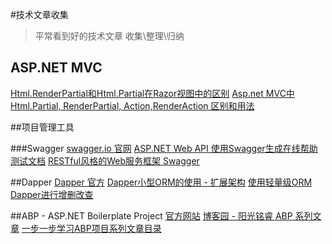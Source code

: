 #技术文章收集
> 平常看到好的技术文章 收集\整理\归纳

## ASP.NET MVC

[Html.RenderPartial和Html.Partial在Razor视图中的区别](http://www.cnblogs.com/beiguren/archive/2012/03/20/2407946.html)
[Asp.net MVC中Html.Partial, RenderPartial, Action,RenderAction 区别和用法](http://www.cnblogs.com/gesenkof99/archive/2013/06/03/3115052.html)

##项目管理工具

###Swagger
[swagger.io 官网](http://swagger.io/)
[ASP.NET Web API 使用Swagger生成在线帮助测试文档](http://www.cnblogs.com/yxlblogs/p/4075932.html)
[RESTful风格的Web服务框架 Swagger](http://www.oschina.net/p/swagger)


##Dapper
[Dapper 官方](https://github.com/StackExchange/dapper-dot-net)
[Dapper小型ORM的使用 - 扩展架构](http://www.cnblogs.com/qtqq/p/4280245.html)
[使用轻量级ORM Dapper进行增删改查](http://www.cnblogs.com/huangkaiyan10/p/4640548.html)


##ABP - ASP.NET Boilerplate Project 
[官方网站](http://www.aspnetboilerplate.com)
[博客园 - 阳光铭睿 ABP 系列文章](http://www.cnblogs.com/mienreal/p/4528470.html)
[一步一步学习ABP项目系列文章目录](http://www.cnblogs.com/yinrq/p/5520470.html)